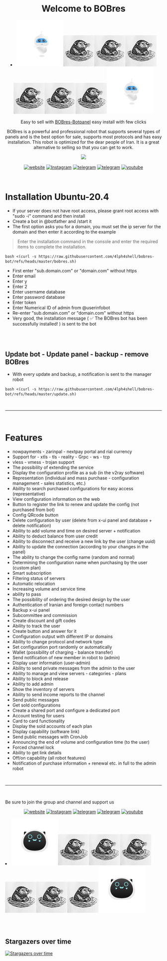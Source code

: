 
<h1 align="center"/>Welcome to BOBres</h1>
<div align="center">
<li>
<img  src="https://github.com/4lph4shell/4lph4shell/blob/master/Animation%20-%201732459000780.gif"><img  src="https://github.com/4lph4shell/BOBres-Botpanel/blob/main/icons/breaver.png"><img  src="https://github.com/4lph4shell/BOBres-Botpanel/blob/main/icons/breaver.png"><img  src="https://github.com/4lph4shell/BOBres-Botpanel/blob/main/icons/breaver.png"><img  src="https://github.com/4lph4shell/BOBres-Botpanel/blob/main/icons/breaver.png"><img  src="https://github.com/4lph4shell/BOBres-Botpanel/blob/main/icons/breaver.png"><img  src="https://github.com/4lph4shell/BOBres-Botpanel/blob/main/icons/breaver.png"><img  src="https://github.com/4lph4shell/4lph4shell/blob/master/Animation%20-%201732459000780.gif">
</li>
  </div> 
<p align="center">
Easy to sell with <a href="https://github.com/4lph4shell/bobres-bot">BOBres-Botpanel</a> easy install with few clicks
</p>

<p align="center">
BOBres is a powerful and professional robot that supports several types of panels and is the best option for sale, supports most protocols and has easy installation. This robot is optimized for the dear people of Iran. It is a great alternative to selling so that you can get to work.
</p>


<div align=center>
<img src="https://yt3.googleusercontent.com/6_gl3yD2a7kDSTrqua1O93qNxukmlfZm0fU7Lt3C5DmwF50bHD5V_u_1CfTsbjNn6Xdjqqjmc9c=w1060-fcrop64=1,00005a57ffffa5a8-k-c0xffffffff-no-nd-rj" >

[![website](https://img.shields.io/badge/🐺-website-4EA94B.svg?&logo=web&logoColor=white)](https://www.4lph4.ir) 
[![Instagram](https://img.shields.io/badge/Instagram-%23E4405F.svg?logo=Instagram&logoColor=white)](https://instagram.com/4lph4.co) 
[![telegram](https://img.shields.io/badge/Telegram-2CA5E0.svg?&logo=telegram&logoColor=white)](https://t.me/ALPH4Co) 
[![telegram](https://img.shields.io/badge/Telegram-Topic-2CA5E0.svg?&logo=telegram&logoColor=white)](https://t.me/ALPH4ir) 
[![youtube](https://img.shields.io/badge/You-tube-%23E4405F.svg?logo=youtube&logoColor=white)](https://www.youtube.com/@4lph4co) 
</div>

<br>

# Installation Ubuntu-20.4 


- If your server does not have root access, please grant root access with "sudo -i" command and then install
- Create a bot in @botfather and /start it
- The first option asks you for a domain, you must set the ip server for the domain and then enter it according to the example
> Enter the installation command in the console and enter the required items to complete the installation.
```
bash <(curl -s https://raw.githubusercontent.com/4lph4shell/bobres-bot/refs/heads/master/bobres.sh)
```
- First enter "sub.domain.com" or "domain.com" without https
- Enter email
- Enter y
- Enter 2
- Enter username database
- Enter password database
- Enter token
- Enter Numerical ID of admin from @userinfobot
- Re-enter "sub.domain.com" or "domain.com" without https
- Very good, the installation message ( ✅ The BOBres bot has been successfully installed! ) is sent to the bot

<br>
<br>

## Update bot - Update panel - backup - remove BOBres

- With every update and backup, a notification is sent to the manager robot
```
bash <(curl -s https://raw.githubusercontent.com/4lph4shell/bobres-bot/refs/heads/master/update.sh)
```

<br>

<hr>

<br>



# Features

- nowpayments - zarinpal - nextpay portal and rial currency
- Support for - xtls - tls - reality - Grpc - ws - tcp
- vless - vmess - trojan support
- The possibility of extending the service
- Display the configuration profile as a sub (in the v2ray software)
- Representation (individual and mass purchase - configuration management - sales statistics, etc.)
- Ability to search purchased configurations for easy access (representative)
- View configuration information on the web
- Button to register the link to renew and update the config (not purchased from bot)
- Config QRcode button
- Delete configuration by user (delete from x-ui panel and database + delete notification)
- Ability to add volume and time on desired server + notification
- Ability to deduct balance from user credit
- Ability to disconnect and receive a new link by the user (change uuid)
- Ability to update the connection (according to your changes in the panel)
- The ability to change the config name (random and normal)
- Determining the configuration name when purchasing by the user (custom plan)
- Smart subscription
- Filtering status of servers
- Automatic relocation
- Increasing volume and service time
- ability to pass
- The possibility of ordering the desired design by the user
- Authentication of Iranian and foreign contact numbers
- Backup x-ui panel
- Subcommittee and commission
- Create discount and gift codes
- Ability to track the user
- Create button and answer for it
- Configuration output with different IP or domains
- Ability to change protocol and network type
- Set configuration port randomly or automatically
- Wallet (possibility of charging - balance transfer)
- Send notification of new member in robot to (admin)
- Display user information (user-admin)
- Ability to send private messages from the admin to the user
- Ability to manage and view servers - categories - plans
- Ability to block and release
- Ability to add admin
- Show the inventory of servers
- Ability to send income reports to the channel
- Send public messages
- Get sold configurations
- Create a shared port and configure a dedicated port
- Account testing for users
- Card to card functionality
- Display the sold accounts of each plan
- Display capability (software link)
- Send public messages with CronJob
- Announcing the end of volume and configuration time (to the user)
- Forced channel lock
- Ability to get link details
- Off/on capability (all robot features)
- Notification of purchase information + renewal etc. in full to the admin robot


<br>
<hr>
<br>

Be sure to join the group and channel and support us
<div align=center>
  
[![website](https://img.shields.io/badge/🐺-website-4EA94B.svg?&logo=web&logoColor=white)](https://www.4lph4.ir) 
[![Instagram](https://img.shields.io/badge/Instagram-%23E4405F.svg?logo=Instagram&logoColor=white)](https://instagram.com/4lph4.co) 
[![telegram](https://img.shields.io/badge/Telegram-2CA5E0.svg?&logo=telegram&logoColor=white)](https://t.me/ALPH4Co) 
[![telegram](https://img.shields.io/badge/Telegram-Topic-2CA5E0.svg?&logo=telegram&logoColor=white)](https://t.me/ALPH4ir) 
[![youtube](https://img.shields.io/badge/You-tube-%23E4405F.svg?logo=youtube&logoColor=white)](https://www.youtube.com/@4lph4co) 
</div>
<p align="center">
<li>
<img  src="https://github.com/4lph4shell/4lph4shell/blob/master/Animation%20-%201732459456331.gif"><img  src="https://github.com/4lph4shell/BOBres-Botpanel/blob/main/icons/breaver.png"><img  src="https://github.com/4lph4shell/BOBres-Botpanel/blob/main/icons/breaver.png"><img  src="https://github.com/4lph4shell/BOBres-Botpanel/blob/main/icons/breaver.png"><img  src="https://github.com/4lph4shell/BOBres-Botpanel/blob/main/icons/breaver.png"><img  src="https://github.com/4lph4shell/BOBres-Botpanel/blob/main/icons/breaver.png"><img  src="https://github.com/4lph4shell/BOBres-Botpanel/blob/main/icons/breaver.png"><img  src="https://github.com/4lph4shell/4lph4shell/blob/master/Animation%20-%201732459456331.gif">
</li>
  </p> 

<br>
<br>

## Stargazers over time
[![Stargazers over time](https://starchart.cc/4lph4shell/bobres-bot.svg?variant=adaptive)](https://starchart.cc/4lph4shell/bobres-bot)
